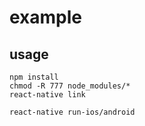 # example 

## usage

```
npm install
chmod -R 777 node_modules/*
react-native link

react-native run-ios/android
```